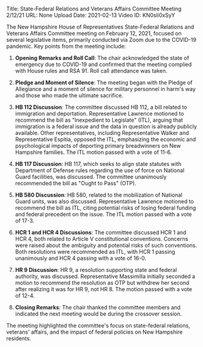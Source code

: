 Title: State-Federal Relations and Veterans Affairs Committee Meeting 2/12/21
URL: None
Upload Date: 2021-02-13
Video ID: KN0sIi0xSyY

The New Hampshire House of Representatives State-Federal Relations and Veterans Affairs Committee meeting on February 12, 2021, focused on several legislative items, primarily conducted via Zoom due to the COVID-19 pandemic. Key points from the meeting include:

1. **Opening Remarks and Roll Call**: The chair acknowledged the state of emergency due to COVID-19 and confirmed that the meeting complied with House rules and RSA 91. Roll call attendance was taken.

2. **Pledge and Moment of Silence**: The meeting began with the Pledge of Allegiance and a moment of silence for military personnel in harm's way and those who made the ultimate sacrifice.

3. **HB 112 Discussion**: The committee discussed HB 112, a bill related to immigration and deportation. Representative Lawrence motioned to recommend the bill as "Inexpedient to Legislate" (ITL), arguing that immigration is a federal issue and the data in question is already publicly available. Other representatives, including Representative Walker and Representative Espitia, opposed the ITL, emphasizing the economic and psychological impacts of deporting primary breadwinners on New Hampshire families. The ITL motion passed with a vote of 11-6.

4. **HB 117 Discussion**: HB 117, which seeks to align state statutes with Department of Defense rules regarding the use of force on National Guard facilities, was discussed. The committee unanimously recommended the bill as "Ought to Pass" (OTP).

5. **HB 580 Discussion**: HB 580, related to the mobilization of National Guard units, was also discussed. Representative Lawrence motioned to recommend the bill as ITL, citing potential risks of losing federal funding and federal precedent on the issue. The ITL motion passed with a vote of 17-3.

6. **HCR 1 and HCR 4 Discussions**: The committee discussed HCR 1 and HCR 4, both related to Article V constitutional conventions. Concerns were raised about the ambiguity and potential risks of such conventions. Both resolutions were recommended as ITL, with HCR 1 passing unanimously and HCR 4 passing with a vote of 16-0.

7. **HR 9 Discussion**: HR 9, a resolution supporting state and federal authority, was discussed. Representative Massimilla initially seconded a motion to recommend the resolution as OTP but withdrew her second after realizing it was for HR 9, not HR 8. The motion passed with a vote of 12-4.

8. **Closing Remarks**: The chair thanked the committee members and indicated the next meeting would be during the crossover session.

The meeting highlighted the committee's focus on state-federal relations, veterans' affairs, and the impact of federal policies on New Hampshire residents.